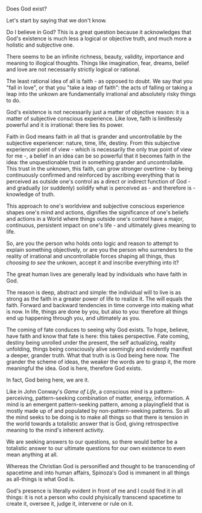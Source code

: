 Does God exist?

Let's start by saying that we don't know.

Do I believe in God?
This is a great question because it acknowledges that God's existence is much less a logical or objective truth, and much more a holistic and subjective one.

There seems to be an infinite richness, beauty, validity, importance and meaning to illogical thoughts.
Things like imagination, fear, dreams, belief and love are not necessarily strictly logical or rational.

The least rational idea of all is faith - as opposed to doubt.
We say that you "fall in love", or that you "take a leap of faith": the acts of falling or taking a leap into the unkown are fundamentally irrational and absolutely risky things to do.

God's existence is not necessarily just a matter of objective reason: it is a matter of subjective conscious experience.
Like love, faith is limitlessly powerful and it is irrational: there lies its power.

Faith in God means faith in all that is grander and uncontrollable by the subjective experiencer: nature, time, life, destiny.
From this subjective experiencer point of view - which is necessarily the only true point of view for me -, a belief in an idea can be so powerful that it becomes faith in the idea: the unquestionable trust in something grander and uncontrollable.
This trust in the unknown, this faith, can grow stronger overtime - by being continuously confirmed and reinforced by ascribing everything that is perceived as outside one's control as a direct or indirect function of God - and gradually (or suddenly) solidify what is perceived as - and therefore is - knowledge of truth.

This approach to one's worldview and subjective conscious experience shapes one's mind and actions, dignifies the significance of one's beliefs and actions in a World where things outside one's control have a major, continuous, persistent impact on one's life - and ultimately gives meaning to life.

So, are you the person who holds onto logic and reason to attempt to explain something objectively, or are you the person who surrenders to the reality of irrational and uncontrollable forces shaping all things, thus *choosing to see* the unkown, accept it and inscribe everything into it?


The great human lives are generally lead by individuals who have faith in God.

The reason is deep, abstract and simple: the individual will to live is as strong as the faith in a greater power of life to realize it.
The will equals the faith.
Forward and backward tendencies in time converge into making what is now.
In life, things are done by you, but also to you: therefore all things end up happening through you, and ultimately as you.

The coming of fate conduces to seeing why God exists.
To hope, believe, have faith and know that fate is here: this takes perspective.
Fate coming, destiny being unrolled under the present, the self actualizing, reality unfolding, things being consciously alive seemingly and evidently manifest a deeper, grander truth.
What that truth is is God being here now.
The grander the scheme of ideas, the weaker the words are to grasp it, the more meaningful the idea.
God is here, therefore God exists.

In fact, God being here, we are it.

Like in John Conway's *Game of Life*, a conscious mind is a pattern-perceiving, pattern-seeking combination of matter, energy, information.
A mind is an emergent pattern-seeking pattern, among a playingfield that is mostly made up of and populated by non-pattern-seeking patterns.
So all the mind seeks to be doing is to make all things so that there is tension in the world towards a totalistic answer that is God, giving retrospective meaning to the mind's inherent activity.

We are seeking answers to our questions, so there would better be a totalistic answer to our ultimate questions for our own existence to even mean anything at all.

Whereas the Christian God is personified and thought to be transcending of spacetime and into human affairs, Spinoza's God is immanent in all things as all-things is what God is.

God's presence is literally evident in front of me and I could find it in all things: it is not a person who could phyisically transcend spacetime to create it, oversee it, judge it, intervene or rule on it.

